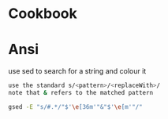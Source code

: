 # Cookbook

# Ansi

use sed to search for a string and colour it

```bash
use the standard s/<pattern>/<replaceWith>/
note that & refers to the matched pattern

gsed -E "s/#.*/"$'\e[36m'"&"$'\e[m'"/"
```
